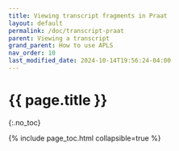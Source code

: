 ```yaml
---
title: Viewing transcript fragments in Praat
layout: default
permalink: /doc/transcript-praat
parent: Viewing a transcript
grand_parent: How to use APLS
nav_order: 10
last_modified_date: 2024-10-14T19:56:24-04:00
---
```


# {{ page.title }}
{:.no_toc}

{% include page_toc.html collapsible=true %}
